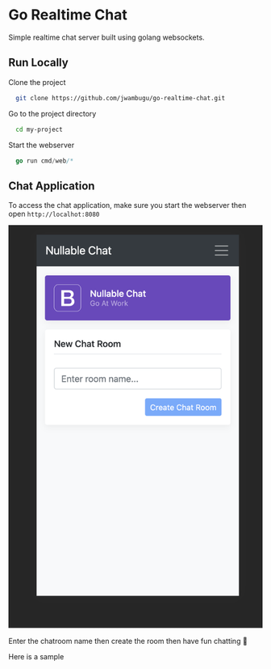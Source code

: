 # Go Realtime Chat

Simple realtime chat server built using golang websockets.

## Run Locally

Clone the project

```bash
  git clone https://github.com/jwambugu/go-realtime-chat.git
```

Go to the project directory

```bash
  cd my-project
```

Start the webserver

```go
  go run cmd/web/*
```

## Chat Application

To access the chat application, make sure you start the webserver then open ```http://localhot:8080```

![Logo](https://github.com/jwambugu/go-realtime-chat/blob/main/screenshots/Screenshot%202021-07-19%20at%2008.53.32.png?raw=true)

Enter the chatroom name then create the room then have fun chatting 🎉

Here is a sample

    

